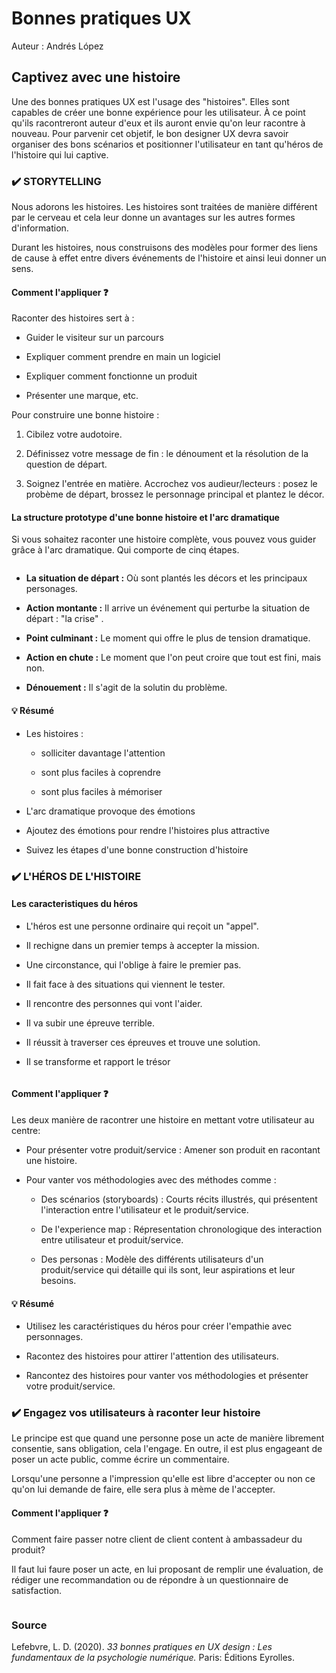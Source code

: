 # Bonnes pratiques UX

Auteur : Andrés López

## Captivez avec une histoire

Une des bonnes pratiques UX est l'usage des "histoires". Elles sont capables de créer une bonne expérience pour les utilisateur. À ce point qu'ils racontreront auteur d'eux et ils auront envie qu'on leur racontre à nouveau. Pour parvenir cet objetif, le bon designer UX  devra savoir organiser des bons scénarios et positionner l'utilisateur en tant qu'héros de l'histoire qui lui captive. 

### ✔️ STORYTELLING

Nous adorons les histoires. Les histoires sont traitées de manière différent par le cerveau et cela leur donne un avantages sur les autres formes d'information.

Durant les histoires, nous construisons des modèles pour former des liens de cause à effet entre divers événements de l'histoire et ainsi leui donner un sens.

#### Comment l'appliquer ❓

Raconter des histoires sert à :

- Guider le visiteur sur un parcours

- Expliquer comment prendre en main un logiciel

- Expliquer comment fonctionne un produit

- Présenter une marque, etc.

Pour construire une bonne histoire : 

1. Cibilez votre audotoire.

2. Définissez votre message de fin  : le dénoument et la résolution de la question de départ.

3. Soignez l'entrée en matière. Accrochez vos audieur/lecteurs : posez le probème de départ, brossez le personnage principal et plantez le décor.

#### La structure prototype d'une bonne histoire et l'arc dramatique

Si vous sohaitez raconter une histoire complète, vous pouvez vous guider grâce à l'arc dramatique. Qui comporte de cinq étapes.

<img title="" src="https://suis-lelan.fr/wp-content/uploads/2019/03/Pyramide-de-Freytag.png" alt="">

- **La situation de départ :** Où sont plantés les décors et les principaux personages.

- **Action montante :** Il arrive un événement qui perturbe la situation de départ : "la crise" .

- **Point culminant :** Le moment qui offre le plus de tension dramatique.

- **Action en chute :** Le moment que l'on peut croire que tout est fini, mais non.

- **Dénouement :** Il s'agit de la solutin du problème.

#### 💡 Résumé

- Les histoires : 
  
  - solliciter davantage l'attention
  
  - sont plus faciles à coprendre
  
  - sont plus faciles à mémoriser 

- L'arc dramatique provoque des émotions

- Ajoutez des émotions pour rendre l'histoires plus attractive

- Suivez les étapes d'une bonne construction d'histoire

### ✔️ L'HÉROS DE L'HISTOIRE

#### Les caracteristiques du héros

- L'héros est une personne ordinaire qui reçoit un "appel".

- Il rechigne dans un premier temps à accepter la mission.

- Une circonstance, qui l'oblige à faire le premier pas.

- Il fait face à des situations qui viennent le tester.

- Il rencontre des personnes qui vont l'aider.

- Il va subir une épreuve terrible.

- Il réussit à traverser ces épreuves et trouve une solution.

- Il se transforme et rapport le trésor

<img title="" src="https://medias.cerveauetpsycho.fr/api/v1/images/view/5a82ab3e8fe56f7c27053bda/wide_1300/image.jpg" alt="">

#### 

#### Comment l'appliquer ❓

Les deux manière de racontrer une histoire en mettant votre utilisateur au centre:

- Pour présenter votre produit/service : Amener son produit en racontant une histoire. 

- Pour vanter vos méthodologies avec des méthodes comme :
  
  - Des scénarios (storyboards)  :  Courts récits illustrés, qui présentent l'interaction entre l'utilisateur et le produit/service.
  
  - De l'experience map : Répresentation chronologique des interaction entre utilisateur et produit/service.
  
  - Des personas : Modèle des différents utilisateurs d'un produit/service qui détaille qui ils sont, leur aspirations et leur besoins.

#### 💡 Résumé

- Utilisez les caractéristiques du héros pour créer l'empathie avec personnages.

- Racontez des histoires pour attirer l'attention des utilisateurs.

- Rancontez des histoires pour vanter vos méthodologies et présenter votre produit/service.

### ✔️ Engagez vos utilisateurs à raconter leur histoire

Le principe est que quand une personne pose un acte de manière librement consentie, sans obligation, cela l'engage.  En outre, il est plus engageant de poser un acte public, comme écrire un commentaire. 

Lorsqu'une personne a l'impression qu'elle est libre d'accepter ou non ce qu'on lui demande de faire, elle sera plus à mème de l'accepter. 

#### Comment l'appliquer  ❓

Comment faire passer notre client de client content à ambassadeur du produit?

Il faut lui faure poser un acte, en lui proposant de remplir une évaluation, de rédiger une recommandation ou de répondre à un questionnaire de satisfaction.

<img title="" src="https://www.tomsguide.fr/content/uploads/sites/2/2019/03/front-2.png" alt="">

### Source

Lefebvre, L. D. (2020). *33 bonnes pratiques en UX
 design : Les fundamentaux de la psychologie numérique.* Paris: Éditions
 Eyrolles.
